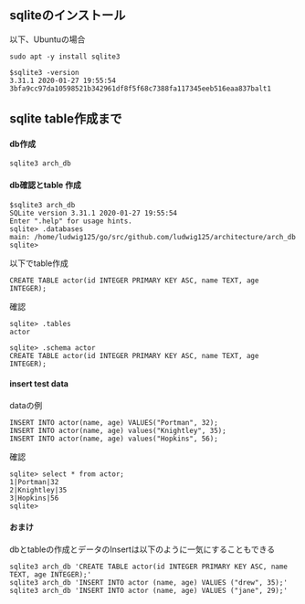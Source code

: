 ## sqliteのインストール

以下、Ubuntuの場合
```
sudo apt -y install sqlite3

$sqlite3 -version
3.31.1 2020-01-27 19:55:54 3bfa9cc97da10598521b342961df8f5f68c7388fa117345eeb516eaa837balt1
```

## sqlite table作成まで

#### db作成

```
sqlite3 arch_db
```

#### db確認とtable 作成
```
$sqlite3 arch_db
SQLite version 3.31.1 2020-01-27 19:55:54
Enter ".help" for usage hints.
sqlite> .databases
main: /home/ludwig125/go/src/github.com/ludwig125/architecture/arch_db
sqlite>
```

以下でtable作成
```
CREATE TABLE actor(id INTEGER PRIMARY KEY ASC, name TEXT, age INTEGER);
```

確認

```
sqlite> .tables
actor

sqlite> .schema actor
CREATE TABLE actor(id INTEGER PRIMARY KEY ASC, name TEXT, age INTEGER);
```

#### insert test data

dataの例
```
INSERT INTO actor(name, age) VALUES("Portman", 32);
INSERT INTO actor(name, age) values("Knightley", 35);
INSERT INTO actor(name, age) values("Hopkins", 56);
```

確認
```
sqlite> select * from actor;
1|Portman|32
2|Knightley|35
3|Hopkins|56
sqlite>
```

#### おまけ
dbとtableの作成とデータのInsertは以下のように一気にすることもできる

```
sqlite3 arch_db 'CREATE TABLE actor(id INTEGER PRIMARY KEY ASC, name TEXT, age INTEGER);'
sqlite3 arch_db 'INSERT INTO actor (name, age) VALUES ("drew", 35);'
sqlite3 arch_db 'INSERT INTO actor (name, age) VALUES ("jane", 29);'
```
